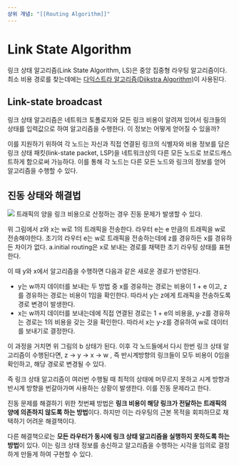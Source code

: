 ```yaml
---
상위 개념: "[[Routing Algorithm]]"
---
```

# Link State Algorithm
링크 상태 알고리즘(Link State Algorithm, LS)은 중앙 집중형 라우팅 알고리즘이다. 최소 비용 경로를 찾는데에는 [다익스트라 알고리즘(Dijkstra Algorithm)](Dijkstra%20Algorithm)이 사용된다.

## Link-state broadcast
링크 상태 알고리즘은 네트워크 토폴로지와 모든 링크 비용이 알려져 있어서 링크들의 상태를 입력값으로 하여 알고리즘을 수행한다. 이 정보는 어떻게 얻어질 수 있을까?

이를 지원하기 위하여 각 노드는 자신과 직접 연결된 링크의 식별자와 비용 정보를 담은 링크 상태 패킷(link-state packet, LSP)을 네트워크상의 다른 모든 노드로 브로드캐스트하게 함으로써 가능하다. 이를 통해 각 노드는 다른 모든 노드와 링크의 정보를 얻어 알고리즘을 수행할 수 있다.

## 진동 상태와 해결법
![](https://i.imgur.com/9pPdoT2.png)
트래픽의 양을 링크 비용으로 산정하는 경우 진동 문제가 발생할 수 있다.

위 그림에서 z와 x는 w로 1의 트래픽을 전송한다. 라우터 e는 e 만큼의 트래픽을 w로 전송해야한다. 초기의 라우터 e는 w로 트래픽을 전송하는데에 z를 경유하든 x를 경유하든 차이가 없다. a.initial routing은 x로 보내는 경로를 채택한 초기 라우팅 상태를 표현한다.

이 때 y와 x에서 알고리즘을 수행하면 다음과 같은 새로운 경로가 반영된다.
* y는 w까지 데이터를 보내는 두 방법 중 x를 경유하는 경로는 비용이 1 + e 이고, z를 경유하는 경로는 비용이 1임을 확인한다. 따라서 y는 z에게 트래픽을 전송하도록 경로 변경이 발생한다.
* x는 w까지 데이터를 보내는데에 직접 연결된 경로는 1 + e의 비용을, y-z를 경유하는 경로는 1의 비용을 갖는 것을 확인한다. 따라서 x는 y-z를 경유하여 w로 데이터를 보내기로 결정한다.

이 과정을 거치면 위 그림의 b 상태가 된다. 이후 각 노드들에서 다시 한번 링크 상태 알고리즘이 수행된다면, z -> y -> x -> w , 즉 반시계방향의 링크들이 모두 비용이 0임을 확인하고, 해당 경로로 변경될 수 있다.

즉 링크 상태 알고리즘이 여러번 수행될 때 최적의 상태에 머무르지 못하고 시계 방향과 반시계 방향을 번갈아가며 사용하는 상황이 발생한다. 이를 진동 문제라고 한다.

진동 문제를 해결하기 위한 첫번째 방법은 **링크 비용이 해당 링크가 전달하는 트래픽의 양에 의존하지 않도록 하는 방법**이다. 하지만 이는 라우팅의 근본 목적을 회피하므로 채택하기 어려운 해결책이다.

다른 해결책으로는 **모든 라우터가 동시에 링크 상태 알고리즘을 실행하지 못하도록 하는 방법**이 있다. 이는 링크 상태 정보를 송신하고 알고리즘을 수행하는 시각을 임의로 결정하게 만들게 하여 구현할 수 있다.
